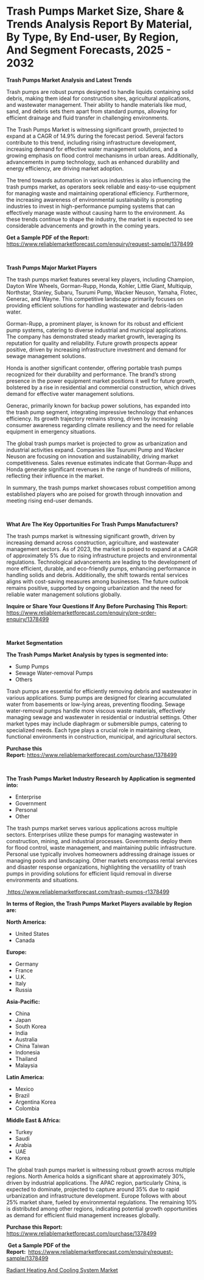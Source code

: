 <p><h1>Trash Pumps Market Size, Share & Trends Analysis Report By Material, By Type, By End-user, By Region, And Segment Forecasts, 2025 - 2032</h1></p><p><strong>Trash Pumps Market Analysis and Latest Trends</strong></p>
<p><p>Trash pumps are robust pumps designed to handle liquids containing solid debris, making them ideal for construction sites, agricultural applications, and wastewater management. Their ability to handle materials like mud, sand, and debris sets them apart from standard pumps, allowing for efficient drainage and fluid transfer in challenging environments.</p><p>The Trash Pumps Market is witnessing significant growth, projected to expand at a CAGR of 14.9% during the forecast period. Several factors contribute to this trend, including rising infrastructure development, increasing demand for effective water management solutions, and a growing emphasis on flood control mechanisms in urban areas. Additionally, advancements in pump technology, such as enhanced durability and energy efficiency, are driving market adoption.</p><p>The trend towards automation in various industries is also influencing the trash pumps market, as operators seek reliable and easy-to-use equipment for managing waste and maintaining operational efficiency. Furthermore, the increasing awareness of environmental sustainability is prompting industries to invest in high-performance pumping systems that can effectively manage waste without causing harm to the environment. As these trends continue to shape the industry, the market is expected to see considerable advancements and growth in the coming years.</p></p>
<p><strong>Get a Sample PDF of the Report:&nbsp;</strong> <a href="https://www.reliablemarketforecast.com/enquiry/request-sample/1378499?utm_campaign=3310&utm_medium=2&utm_source=Github&utm_content=ia&utm_term=08042025&utm_id=trash-pumps">https://www.reliablemarketforecast.com/enquiry/request-sample/1378499</a></p>
<p>&nbsp;</p>
<p><strong>Trash Pumps Major Market Players</strong></p>
<p><p>The trash pumps market features several key players, including Champion, Dayton Wire Wheels, Gorman-Rupp, Honda, Kohler, Little Giant, Multiquip, Northstar, Stanley, Subaru, Tsurumi Pump, Wacker Neuson, Yamaha, Flotec, Generac, and Wayne. This competitive landscape primarily focuses on providing efficient solutions for handling wastewater and debris-laden water.</p><p>Gorman-Rupp, a prominent player, is known for its robust and efficient pump systems, catering to diverse industrial and municipal applications. The company has demonstrated steady market growth, leveraging its reputation for quality and reliability. Future growth prospects appear positive, driven by increasing infrastructure investment and demand for sewage management solutions.</p><p>Honda is another significant contender, offering portable trash pumps recognized for their durability and performance. The brand’s strong presence in the power equipment market positions it well for future growth, bolstered by a rise in residential and commercial construction, which drives demand for effective water management solutions.</p><p>Generac, primarily known for backup power solutions, has expanded into the trash pump segment, integrating impressive technology that enhances efficiency. Its growth trajectory remains strong, driven by increasing consumer awareness regarding climate resiliency and the need for reliable equipment in emergency situations.</p><p>The global trash pumps market is projected to grow as urbanization and industrial activities expand. Companies like Tsurumi Pump and Wacker Neuson are focusing on innovation and sustainability, driving market competitiveness. Sales revenue estimates indicate that Gorman-Rupp and Honda generate significant revenues in the range of hundreds of millions, reflecting their influence in the market.</p><p>In summary, the trash pumps market showcases robust competition among established players who are poised for growth through innovation and meeting rising end-user demands.</p></p>
<p>&nbsp;</p>
<p><strong>What Are The Key Opportunities For Trash Pumps Manufacturers?</strong></p>
<p><p>The trash pumps market is witnessing significant growth, driven by increasing demand across construction, agriculture, and wastewater management sectors. As of 2023, the market is poised to expand at a CAGR of approximately 5% due to rising infrastructure projects and environmental regulations. Technological advancements are leading to the development of more efficient, durable, and eco-friendly pumps, enhancing performance in handling solids and debris. Additionally, the shift towards rental services aligns with cost-saving measures among businesses. The future outlook remains positive, supported by ongoing urbanization and the need for reliable water management solutions globally.</p></p>
<p><strong>Inquire or Share Your Questions If Any Before Purchasing This Report:</strong> <a href="https://www.reliablemarketforecast.com/enquiry/pre-order-enquiry/1378499?utm_campaign=3310&utm_medium=2&utm_source=Github&utm_content=ia&utm_term=08042025&utm_id=trash-pumps">https://www.reliablemarketforecast.com/enquiry/pre-order-enquiry/1378499</a></p>
<p>&nbsp;</p>
<p><strong>Market Segmentation</strong></p>
<p><strong>The Trash Pumps Market Analysis by types is segmented into:</strong></p>
<p><ul><li>Sump Pumps</li><li>Sewage Water-removal Pumps</li><li>Others</li></ul></p>
<p><p>Trash pumps are essential for efficiently removing debris and wastewater in various applications. Sump pumps are designed for clearing accumulated water from basements or low-lying areas, preventing flooding. Sewage water-removal pumps handle more viscous waste materials, effectively managing sewage and wastewater in residential or industrial settings. Other market types may include diaphragm or submersible pumps, catering to specialized needs. Each type plays a crucial role in maintaining clean, functional environments in construction, municipal, and agricultural sectors.</p></p>
<p><strong>Purchase this Report:&nbsp;</strong><a href="https://www.reliablemarketforecast.com/purchase/1378499?utm_campaign=3310&utm_medium=2&utm_source=Github&utm_content=ia&utm_term=08042025&utm_id=trash-pumps">https://www.reliablemarketforecast.com/purchase/1378499</a></p>
<p>&nbsp;</p>
<p><strong>The Trash Pumps Market Industry Research by Application is segmented into:</strong></p>
<p><ul><li>Enterprise</li><li>Government</li><li>Personal</li><li>Other</li></ul></p>
<p><p>The trash pumps market serves various applications across multiple sectors. Enterprises utilize these pumps for managing wastewater in construction, mining, and industrial processes. Governments deploy them for flood control, waste management, and maintaining public infrastructure. Personal use typically involves homeowners addressing drainage issues or managing pools and landscaping. Other markets encompass rental services and disaster response organizations, highlighting the versatility of trash pumps in providing solutions for efficient liquid removal in diverse environments and situations.</p></p>
<p><a href="https://www.reliablemarketforecast.com/trash-pumps-r1378499?utm_campaign=3310&utm_medium=2&utm_source=Github&utm_content=ia&utm_term=08042025&utm_id=trash-pumps">&nbsp;https://www.reliablemarketforecast.com/trash-pumps-r1378499</a></p>
<p><strong>In terms of Region, the Trash Pumps Market Players available by Region are:</strong></p>
<p>
    <p> <strong> North America: </strong>
        <ul>
            <li>United States</li>
            <li>Canada</li>
        </ul>
        </p> 
    <p> <strong> Europe: </strong>
        <ul>
            <li>Germany</li>
            <li>France</li>
            <li>U.K.</li>
            <li>Italy</li>
            <li>Russia</li>
        </ul>
        </p> 
    <p> <strong> Asia-Pacific: </strong>
        <ul>
            <li>China</li>
            <li>Japan</li>
            <li>South Korea</li>
            <li>India</li>
            <li>Australia</li>
            <li>China Taiwan</li>
            <li>Indonesia</li>
            <li>Thailand</li>
            <li>Malaysia</li>
        </ul>
        </p> 
    <p> <strong> Latin America: </strong>
        <ul>
            <li>Mexico</li>
            <li>Brazil</li>
            <li>Argentina Korea</li>
            <li>Colombia</li>
        </ul>
        </p> 
    <p> <strong> Middle East & Africa: </strong>
        <ul>
            <li>Turkey</li>
            <li>Saudi</li>
            <li>Arabia</li>
            <li>UAE</li>
            <li>Korea</li>
        </ul>
    </p>
    </p>
<p><p>The global trash pumps market is witnessing robust growth across multiple regions. North America holds a significant share at approximately 30%, driven by industrial applications. The APAC region, particularly China, is expected to dominate, projected to capture around 35% due to rapid urbanization and infrastructure development. Europe follows with about 25% market share, fueled by environmental regulations. The remaining 10% is distributed among other regions, indicating potential growth opportunities as demand for efficient fluid management increases globally.</p></p>
<p><strong>Purchase this Report: </strong><a href="https://www.reliablemarketforecast.com/purchase/1378499?utm_campaign=3310&utm_medium=2&utm_source=Github&utm_content=ia&utm_term=08042025&utm_id=trash-pumps">https://www.reliablemarketforecast.com/purchase/1378499</a></p>
<p>&nbsp;<strong>Get a Sample PDF of the Report:&nbsp;&nbsp;</strong><a href="https://www.reliablemarketforecast.com/enquiry/request-sample/1378499?utm_campaign=3310&utm_medium=2&utm_source=Github&utm_content=ia&utm_term=08042025&utm_id=trash-pumps">https://www.reliablemarketforecast.com/enquiry/request-sample/1378499</a></p>
<p><strong></strong></p>
<p><p><a href="https://github.com/fraryatena85/Market-Research-Report-List-1/blob/main/radiant-heating-and-cooling-system-market.md?utm_campaign=3310&utm_medium=2&utm_source=Github&utm_content=ia&utm_term=08042025&utm_id=trash-pumps">Radiant Heating And Cooling System Market</a></p></p>